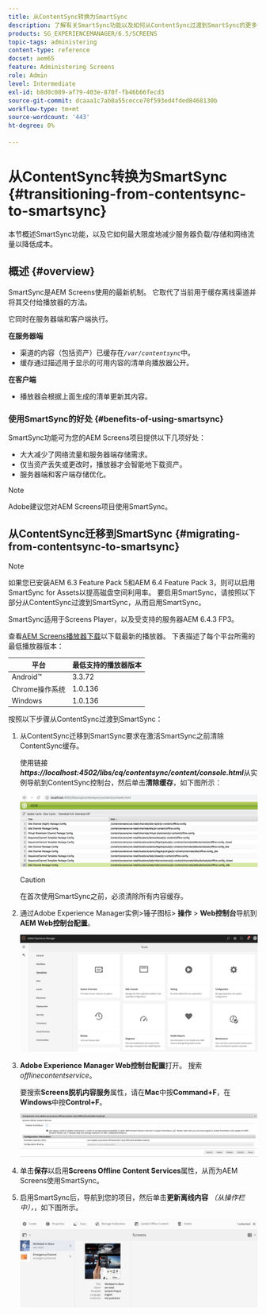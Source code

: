 ```yaml
---
title: 从ContentSync转换为SmartSync
description: 了解有关SmartSync功能以及如何从ContentSync过渡到SmartSync的更多信息。
products: SG_EXPERIENCEMANAGER/6.5/SCREENS
topic-tags: administering
content-type: reference
docset: aem65
feature: Administering Screens
role: Admin
level: Intermediate
exl-id: b8d0c089-af79-403e-870f-fb46b66fecd3
source-git-commit: dcaaa1c7ab0a55cecce70f593ed4fded8468130b
workflow-type: tm+mt
source-wordcount: '443'
ht-degree: 0%

---
```


# 从ContentSync转换为SmartSync {#transitioning-from-contentsync-to-smartsync}

本节概述SmartSync功能，以及它如何最大限度地减少服务器负载/存储和网络流量以降低成本。

## 概述 {#overview}

SmartSync是AEM Screens使用的最新机制。 它取代了当前用于缓存离线渠道并将其交付给播放器的方法。

它同时在服务器端和客户端执行。

**在服务器端**

* 渠道的内容（包括资产）已缓存在&#x200B;*`/var/contentsync`*&#x200B;中。
* 缓存通过描述用于显示的可用内容的清单向播放器公开。

**在客户端**

* 播放器会根据上面生成的清单更新其内容。

### 使用SmartSync的好处 {#benefits-of-using-smartsync}

SmartSync功能可为您的AEM Screens项目提供以下几项好处：

* 大大减少了网络流量和服务器端存储需求。
* 仅当资产丢失或更改时，播放器才会智能地下载资产。
* 服务器端和客户端存储优化。

>[!NOTE]
>
>Adobe建议您对AEM Screens项目使用SmartSync。

## 从ContentSync迁移到SmartSync {#migrating-from-contentsync-to-smartsync}

>[!NOTE]
>
>如果您已安装AEM 6.3 Feature Pack 5和AEM 6.4 Feature Pack 3，则可以启用SmartSync for Assets以提高磁盘空间利用率。 要启用SmartSync，请按照以下部分从ContentSync过渡到SmartSync，从而启用SmartSync。
>
>SmartSync适用于Screens Player，以及受支持的服务器AEM 6.4.3 FP3。
>
>查看[AEM Screens播放器下载](https://download.macromedia.com/screens/)以下载最新的播放器。 下表描述了每个平台所需的最低播放器版本：

| **平台** | **最低支持的播放器版本** |
|---|---|
| Android™ | 3.3.72 |
| Chrome操作系统 | 1.0.136 |
| Windows | 1.0.136 |

按照以下步骤从ContentSync过渡到SmartSync：

1. 从ContentSync迁移到SmartSync要求在激活SmartSync之前清除ContentSync缓存。

   使用链接&#x200B;***https://localhost:4502/libs/cq/contentsync/content/console.html***&#x200B;从实例导航到ContentSync控制台，然后单击&#x200B;**清除缓存**，如下图所示：

   ![clear_contesync_cache](assets/clear_contesync_cache.png)

   >[!CAUTION]
   >
   >在首次使用SmartSync之前，必须清除所有内容缓存。

1. 通过Adobe Experience Manager实例>锤子图标> **操作** > **Web控制台**&#x200B;导航到&#x200B;**AEM Web控制台配置**。

   ![screen_shot_2019-02-11at15339pm](assets/screen_shot_2019-02-11at15339pm.png)

1. **Adobe Experience Manager Web控制台配置**&#x200B;打开。 搜索&#x200B;*offlinecontentservice*。

   要搜索&#x200B;**Screens脱机内容服务**&#x200B;属性，请在&#x200B;**Mac**&#x200B;中按&#x200B;**Command+F**，在&#x200B;**Windows**&#x200B;中按&#x200B;**Control+F**。

   ![screen_shot_2019-02-19at22643pm](assets/screen_shot_2019-02-19at22643pm.png)

1. 单击&#x200B;**保存**&#x200B;以启用&#x200B;**Screens Offline Content Services**&#x200B;属性，从而为AEM Screens使用SmartSync。
1. 启用SmartSync后，导航到您的项目，然后单击&#x200B;**更新离线内容** *（从操作栏中），*，如下图所示。

   ![screen_shot_2019-02-25at102605am](assets/screen_shot_2019-02-25at102605am.png)
